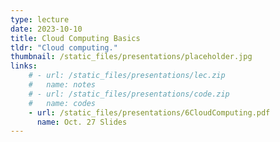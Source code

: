 ```yaml
---
type: lecture
date: 2023-10-10
title: Cloud Computing Basics
tldr: "Cloud computing."
thumbnail: /static_files/presentations/placeholder.jpg
links: 
    # - url: /static_files/presentations/lec.zip
    #   name: notes
    # - url: /static_files/presentations/code.zip
    #   name: codes
    - url: /static_files/presentations/6CloudComputing.pdf
      name: Oct. 27 Slides
---
```

<!-- **Suggested Readings:**
- [Readings 1](http://example.com)
- [Readings 2](http://example.com) -->
